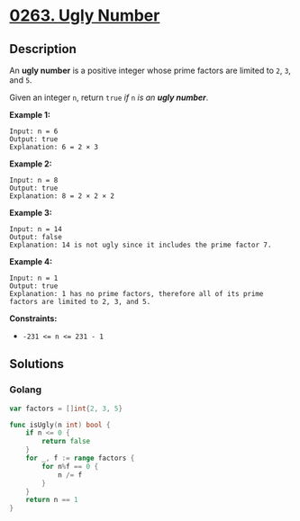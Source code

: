 # [0263. Ugly Number](https://leetcode-cn.com/problems/ugly-number/)



## Description


An **ugly number** is a positive integer whose prime factors are limited to `2`, `3`, and `5`.

Given an integer `n`, return `true` *if* `n` *is an **ugly number***.

 

**Example 1:**

```
Input: n = 6
Output: true
Explanation: 6 = 2 × 3
```

**Example 2:**

```
Input: n = 8
Output: true
Explanation: 8 = 2 × 2 × 2
```

**Example 3:**

```
Input: n = 14
Output: false
Explanation: 14 is not ugly since it includes the prime factor 7.
```

**Example 4:**

```
Input: n = 1
Output: true
Explanation: 1 has no prime factors, therefore all of its prime factors are limited to 2, 3, and 5.
```

 

**Constraints:**

- `-231 <= n <= 231 - 1`

## Solutions

### Golang

```go
var factors = []int{2, 3, 5}

func isUgly(n int) bool {
    if n <= 0 {
        return false
    }
    for _, f := range factors {
        for n%f == 0 {
            n /= f
        }
    }
    return n == 1
}
```

